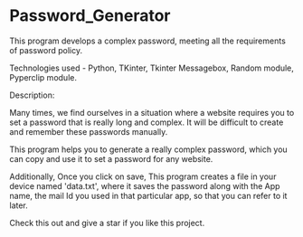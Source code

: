 # Password_Generator
This program develops a complex password, meeting all the requirements of password policy.

Technologies used - Python, TKinter, Tkinter Messagebox, Random module, Pyperclip module. 

Description:

Many times, we find ourselves in a situation where a website requires you to set a password that is really long and complex. It will be difficult to create and remember these passwords manually. 

This program helps you to generate a really complex password, which you can copy and use it to set a password for any website.

Additionally, Once you click on save, This program creates a file in your device named 'data.txt', where it saves the password along with the App name, the mail Id you used in that particular app, so that you can refer to it later.



Check this out and give a star if you like this project. 



